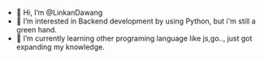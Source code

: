 - 👋 Hi, I’m @LinkanDawang
- 👀 I’m interested in Backend development by using Python, but i'm still a green hand.
- 🌱 I’m currently learning other programing language like js,go.., just got expanding my knowledge.

<!---
LinkanDawang/LinkanDawang is a ✨ special ✨ repository because its `README.md` (this file) appears on your GitHub profile.
You can click the Preview link to take a look at your changes.
--->
